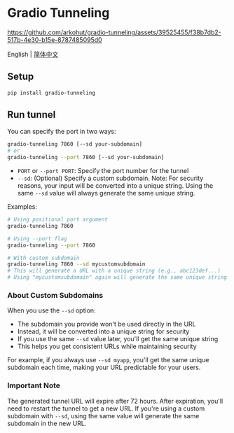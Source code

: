# Gradio Tunneling

https://github.com/arkohut/gradio-tunneling/assets/39525455/f38b7db2-517b-4e30-b15e-8787485095d0

English | [简体中文](README_CN.md)

## Setup

```sh
pip install gradio-tunneling
```

## Run tunnel

You can specify the port in two ways:

```sh
gradio-tunneling 7860 [--sd your-subdomain]
# or
gradio-tunneling --port 7860 [--sd your-subdomain]
```

- `PORT` or `--port PORT`: Specify the port number for the tunnel
- `--sd`: (Optional) Specify a custom subdomain. Note: For security reasons, your input will be converted into a unique string. Using the same `--sd` value will always generate the same unique string.

Examples:

```sh
# Using positional port argument
gradio-tunneling 7860

# Using --port flag
gradio-tunneling --port 7860

# With custom subdomain
gradio-tunneling 7860 --sd mycustomsubdomain
# This will generate a URL with a unique string (e.g., abc123def...)
# Using "mycustomsubdomain" again will generate the same unique string
```

### About Custom Subdomains

When you use the `--sd` option:
- The subdomain you provide won't be used directly in the URL
- Instead, it will be converted into a unique string for security
- If you use the same `--sd` value later, you'll get the same unique string
- This helps you get consistent URLs while maintaining security

For example, if you always use `--sd myapp`, you'll get the same unique subdomain each time, making your URL predictable for your users.

### Important Note

The generated tunnel URL will expire after 72 hours. After expiration, you'll need to restart the tunnel to get a new URL. If you're using a custom subdomain with `--sd`, using the same value will generate the same subdomain in the new URL.
